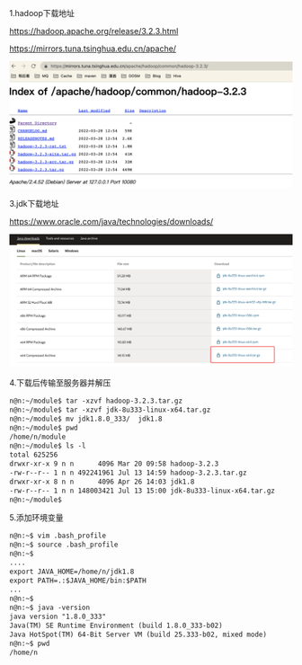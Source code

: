 1.hadoop下载地址

https://hadoop.apache.org/release/3.2.3.html

https://mirrors.tuna.tsinghua.edu.cn/apache/

![download](imgs/hadoop_download.png)

3.jdk下载地址

https://www.oracle.com/java/technologies/downloads/

![download](imgs/jdk_download.png)

4.下载后传输至服务器并解压

```shell
n@n:~/module$ tar -xzvf hadoop-3.2.3.tar.gz 
n@n:~/module$ tar -xzvf jdk-8u333-linux-x64.tar.gz
n@n:~/module$ mv jdk1.8.0_333/  jdk1.8
n@n:~/module$ pwd
/home/n/module
n@n:~/module$ ls -l
total 625256
drwxr-xr-x 9 n n      4096 Mar 20 09:58 hadoop-3.2.3
-rw-r--r-- 1 n n 492241961 Jul 13 14:59 hadoop-3.2.3.tar.gz
drwxr-xr-x 8 n n      4096 Apr 26 14:03 jdk1.8
-rw-r--r-- 1 n n 148003421 Jul 13 15:00 jdk-8u333-linux-x64.tar.gz
n@n:~/module$ 
```

5.添加环境变量

```shell
n@n:~$ vim .bash_profile
n@n:~$ source .bash_profile 
n@n:~$ 
....
export JAVA_HOME=/home/n/jdk1.8
export PATH=.:$JAVA_HOME/bin:$PATH
...
n@n:~$ 
n@n:~$ java -version
java version "1.8.0_333"
Java(TM) SE Runtime Environment (build 1.8.0_333-b02)
Java HotSpot(TM) 64-Bit Server VM (build 25.333-b02, mixed mode)
n@n:~$ pwd
/home/n

```

